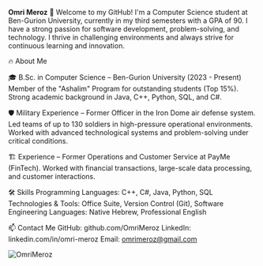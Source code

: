 **Omri Meroz**
👋 Welcome to my GitHub!
I'm a Computer Science student at Ben-Gurion University, currently in my third semesters with a GPA of 90. I have a strong passion for software development, problem-solving, and technology.
I thrive in challenging environments and always strive for continuous learning and innovation.

🔥 About Me

🎓 B.Sc. in Computer Science – Ben-Gurion University (2023 - Present)
Member of the "Ashalim" Program for outstanding students (Top 15%).
Strong academic background in Java, C++, Python, SQL, and C#.

🛡 Military Experience – Former Officer in the Iron Dome air defense system.
Led teams of up to 130 soldiers in high-pressure operational environments.
Worked with advanced technological systems and problem-solving under critical conditions.

🏗 Experience – Former Operations and Customer Service at PayMe (FinTech).
Worked with financial transactions, large-scale data processing, and customer interactions.

🛠 Skills
Programming Languages: C++, C#, Java, Python, SQL
Technologies & Tools: Office Suite, Version Control (Git), Software Engineering
Languages: Native Hebrew, Professional English

📫 Contact Me
GitHub: github.com/OmriMeroz
LinkedIn: linkedin.com/in/omri-meroz
Email: omrimeroz@gmail.com


<p><img align="left" src="https://github-readme-stats-git-masterrstaa-rickstaa.vercel.app/api/top-langs?username=avivjac&show_icons=true&locale=en&layout=compact" alt="OmriMeroz" /></p>
